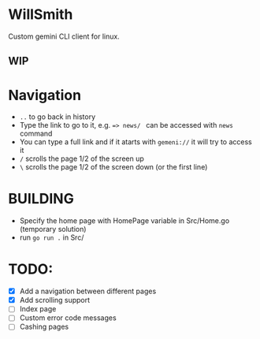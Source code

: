 # WillSmith
Custom gemini CLI client for linux. 
## WIP

# Navigation
- ```..``` to go back in history
- Type the link to go to it, e.g. ```=> news/ ``` can be accessed with ```news``` command
- You can type a full link and if it atarts with ```gemeni://``` it will try to access it
- ```/``` scrolls the page 1/2 of the screen up
- ```\``` scrolls the page 1/2 of the screen down (or the first line) 

# BUILDING
- Specify the home page with HomePage variable in Src/Home.go (temporary solution)
- run ```go run .``` in Src/

# TODO:
- [x] Add a navigation between different pages
- [x] Add scrolling support
- [ ] Index page
- [ ] Custom error code messages
- [ ] Cashing pages
